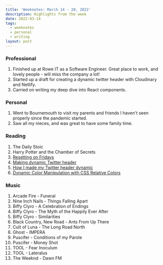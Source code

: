 ```yaml
---
title: 'Weeknotes: March 14 - 20, 2022'
description: Highlights from the week
date: 2022-03-14
tags:
  - weeknotes
  - personal
  - writing
layout: post
---
```


### Professional

1. Finished up at Rowe IT as a Software Engineer. Great place to work, and lovely people - will miss the company a lot!
1. Started up a draft for creating a dynamic twitter header with Cloudinary and Netlify.
1. Carried on writing my deep dive into React components.

### Personal

1. Went to Bournemouth to visit my parents and friends I haven't seen properly since the pandemic started.
1. Saw all my nieces, and was great to have some family time.

### Reading

1. The Daily Stoic
1. Harry Potter and the Chamber of Secrets
1. [Resetting on Fridays](https://www.getrevue.co/profile/aspit/issues/resetting-on-fridays-1069745?via=twitter-card&client=DesktopWeb&element=issue-card)
1. [Making dynamic Twitter header](https://blog.devgenius.io/making-dynamic-twitter-header-e7dcd5e08f4a)
1. [How I made my Twitter header dynamic](https://daily-dev-tips.com/posts/how-i-made-my-twitter-header-dynamic)
1. [Dynamic Color Manipulation with CSS Relative Colors](https://blog.jim-nielsen.com/2021/css-relative-colors/)

### Music

1. Arcade Fire - Funeral
1. Nine Inch Nails - Things Falling Apart
1. Biffy Clyro - A Celebration of Endings
1. Biffy Clyro - The Myth of the Happily Ever After
1. Biffy Clyro - Similarities
1. Black Country, New Road - Ants From Up There
1. Cult of Luna - The Long Road North
1. Ghost - IMPERA
1. Puscifer - Conditions of my Parole
1. Puscifer - Money Shot
1. TOOL - Fear Inoculum
1. TOOL - Lateralus
1. The Weeknd - Dawn FM
